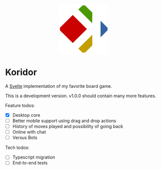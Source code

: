 <p align="center">
  <img src="public/koridor.svg" width="160" alt="Koridor logo">
</p>

# Koridor

A [Svelte](https://svelte.dev) implementation of my favorite board game.

This is a development version. v1.0.0 should contain many more features.

Feature todos:

- [x] Desktop core
- [ ] Better mobile support using drag and drop actions
- [ ] History of moves played and possibility of going back
- [ ] Online with chat
- [ ] Versus Bots

Tech todos:

- [ ] Typescript migration
- [ ] End-to-end tests
